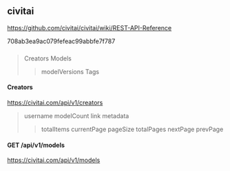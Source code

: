 ## civitai
https://github.com/civitai/civitai/wiki/REST-API-Reference


708ab3ea9ac079fefeac99abbfe7f787

###
> Creators
> Models
> > modelVersions
> Tags


#### Creators
https://civitai.com/api/v1/creators

> username
> modelCount
> link
> metadata
> > totalItems
> > currentPage
> > pageSize
> > totalPages
> > nextPage
> > prevPage
>

#### GET /api/v1/models
https://civitai.com/api/v1/models

